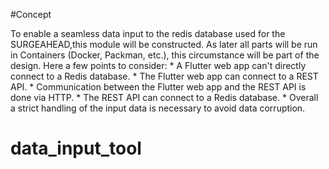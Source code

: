 #Concept

To enable a seamless data input to the redis database used for the SURGEAHEAD,this module will be constructed.
As later all parts will be run in Containers (Docker, Packman, etc.), this circumstance will be part of the design.
Here a few points to consider:
    * A Flutter web app can't directly connect to a Redis database.
    * The Flutter web app can connect to a REST API.
    * Communication between the Flutter web app and the REST API is done via HTTP.
    * The REST API can connect to a Redis database.
    * Overall a strict handling of the input data is necessary to avoid data corruption.
# data_input_tool
